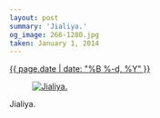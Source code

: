 ```yaml
---
layout: post
summary: 'Jialiya.'
og_image: 266-1280.jpg
taken: January 1, 2014
---
```


<div class="post">
 <time>
  <a href="/266">
   {{ page.date | date: "%B %-d, %Y" }}
  </a>
 </time>
 <a href="/266">
  <figure data-taken="1/1/2014">
   <img alt="Jialiya." sizes="(min-width: 700px) 50vw, calc(100vw - 2rem)" src="{{ site.assets_url }}/266-640.jpg" srcset="{{ site.assets_url }}/266-1280.jpg 1280w, {{ site.assets_url }}/266-960.jpg 960w, {{ site.assets_url }}/266-640.jpg 640w, {{ site.assets_url }}/266-320.jpg 320w"/>
  </figure>
 </a>
 <span>
  Jialiya.
 </span>
</div>

